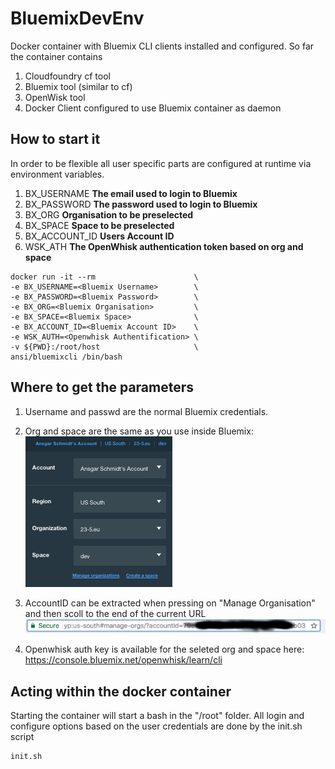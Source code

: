 # BluemixDevEnv
Docker container with Bluemix CLI clients installed and configured. So far the container
contains 

1. Cloudfoundry cf tool
2. Bluemix tool (similar to cf)
3. OpenWisk tool
4. Docker Client configured to use Bluemix container as daemon

## How to start it
In order to be flexible all user specific parts are configured at runtime via environment
variables. 

1. BX_USERNAME **The email used to login to Bluemix**
2. BX_PASSWORD **The password used to login to Bluemix**
3. BX_ORG **Organisation to be preselected**
4. BX_SPACE **Space to be preselected**
5. BX_ACCOUNT_ID **Users Account ID**
6. WSK_ATH **The OpenWhisk authentication token based on org and space**

```
docker run -it --rm                      \
-e BX_USERNAME=<Bluemix Username>        \
-e BX_PASSWORD=<Bluemix Password>        \
-e BX_ORG=<Bluemix Organisation>         \
-e BX_SPACE=<Bluemix Space>              \
-e BX_ACCOUNT_ID=<Bluemix Account ID>    \
-e WSK_AUTH=<Openwhisk Authentification> \
-v ${PWD}:/root/host                     \
ansi/bluemixcli /bin/bash
```

## Where to get the parameters
1. Username and passwd are the normal Bluemix credentials.
2. Org and space are the same as you use inside Bluemix:
![parameter](parameters.png)

3. AccountID can be extracted when pressing on "Manage Organisation" and then scoll to the end of the current URL
![accountID](accountid.png)

4. Openwhisk auth key is available for the seleted org and space here: https://console.bluemix.net/openwhisk/learn/cli

## Acting within the docker container
Starting the container will start a bash in the "/root" folder. All login and configure options based on the user 
credentials are done by the init.sh script

```
init.sh
```
